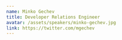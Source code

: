 ```yaml
---
name: Minko Gechev
title: Developer Relations Engineer
avatar: /assets/speakers/minko-gechev.jpg
link: https://twitter.com/mgechev
---
```

